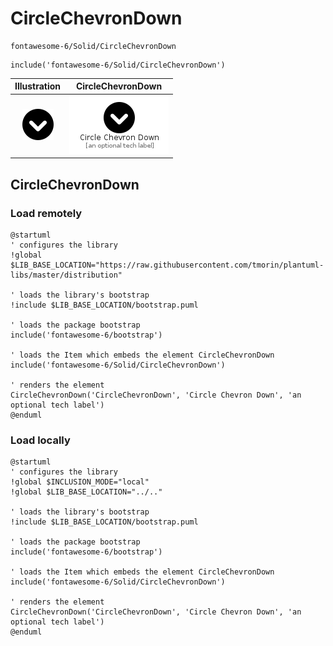 # CircleChevronDown


```text
fontawesome-6/Solid/CircleChevronDown
```

```text
include('fontawesome-6/Solid/CircleChevronDown')
```



| Illustration | CircleChevronDown |
| :---: | :---: |
| ![illustration for Illustration](../../fontawesome-6/Solid/CircleChevronDown.png) | ![illustration for CircleChevronDown](../../fontawesome-6/Solid/CircleChevronDown.Local.png) |




## CircleChevronDown

### Load remotely
```plantuml
@startuml
' configures the library
!global $LIB_BASE_LOCATION="https://raw.githubusercontent.com/tmorin/plantuml-libs/master/distribution"

' loads the library's bootstrap
!include $LIB_BASE_LOCATION/bootstrap.puml

' loads the package bootstrap
include('fontawesome-6/bootstrap')

' loads the Item which embeds the element CircleChevronDown
include('fontawesome-6/Solid/CircleChevronDown')

' renders the element
CircleChevronDown('CircleChevronDown', 'Circle Chevron Down', 'an optional tech label')
@enduml
```

### Load locally
```plantuml
@startuml
' configures the library
!global $INCLUSION_MODE="local"
!global $LIB_BASE_LOCATION="../.."

' loads the library's bootstrap
!include $LIB_BASE_LOCATION/bootstrap.puml

' loads the package bootstrap
include('fontawesome-6/bootstrap')

' loads the Item which embeds the element CircleChevronDown
include('fontawesome-6/Solid/CircleChevronDown')

' renders the element
CircleChevronDown('CircleChevronDown', 'Circle Chevron Down', 'an optional tech label')
@enduml
```

